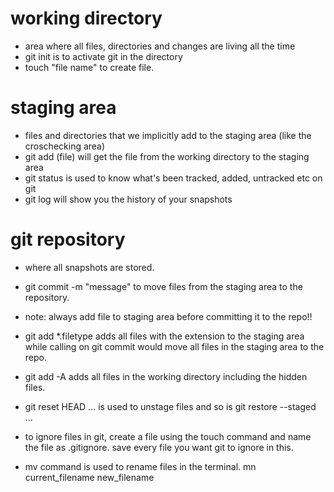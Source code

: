 # working directory
- area where all files, directories and changes are living all the time
- git init is to activate git in the directory
- touch "file name" to create file.

# staging area
- files and directories that we implicitly add to the staging area
(like the croschecking area)
- git add (file) will get the file from the working directory to the 
staging area
- git status is used to know what's been tracked, added, untracked etc on git
- git log will show you the history of your snapshots

# git repository
- where all snapshots are stored.
- git commit -m "message" to move files from the staging area to the repository.

- note: always add file to staging area before committing it to the repo!!
- git add *.filetype adds all files with the extension to the staging area while calling on git commit would move all files in the staging area to the repo.
- git add -A adds all files in the working directory including the hidden files.
- git reset HEAD <file>... is used to unstage files and so is git restore --staged <file>...
- to ignore files in git, create a file using the touch command and name the file as .gitignore. save every file you want git to ignore in this.
- mv command is used to rename files in the terminal. mn current_filename new_filename
